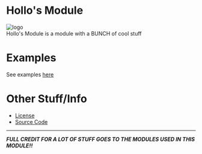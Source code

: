 # Hollo's Module
![logo](https://devhollo.github.io/!assets/dev_assets/hollosmodule/img/logo.png)<br/>
Hollo's Module is a module with a BUNCH of cool stuff

# Examples
See examples [here](https://github.com/DevHollo/Hollos-Module/tree/main/examples)

# Other Stuff/Info
- [License](https://github.com/DevHollo/Hollos-Module/blob/main/LICENSE)
- [Source Code](https://github.com/DevHollo/Hollos-Module/tree/main)

----

***FULL CREDIT FOR A LOT OF STUFF GOES TO THE MODULES USED IN THIS MODULE!!***
